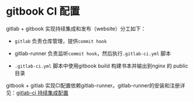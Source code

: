 # gitbook CI 配置

gitlab + gitbook 实现持续集成和发布（website）分工如下：

* `gitlab` 负责仓库管理，提供`commit hook`
* gitlab-runner 负责监听`commit hook`，然后执行`.gitlab-ci.yml` 脚本

* `.gitlab-ci.yml`  脚本中使用gitbook build 构建书本并输出到nginx 的 public目录

gitbook + gitlab 实现CI配置依赖gitlab-runner。gitlab-runner的安装和注册详见：[gitlab-ci 持续集成配置](/gitlabpei-zhi-gitlab-runner.md)

